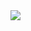 <a href="https://github.com/devxb/gitanimals">
  <img src="https://render.gitanimals.org/farms/forevernvrmore"/>
</a>

